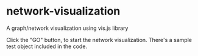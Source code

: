 network-visualization
=====================

A graph/network visualization using vis.js library

Click the "GO" button, to start the network visualization. There's a sample test object included in the code.
